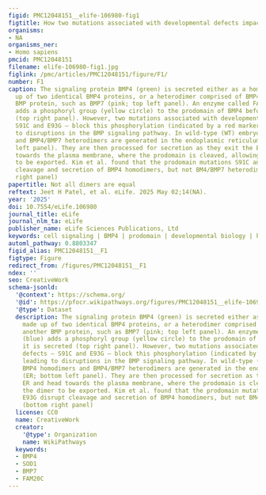 ```yaml
---
figid: PMC12048151__elife-106980-fig1
figtitle: How two mutations associated with developmental defects impact BMP4 secretion
organisms:
- NA
organisms_ner:
- Homo sapiens
pmcid: PMC12048151
filename: elife-106980-fig1.jpg
figlink: /pmc/articles/PMC12048151/figure/F1/
number: F1
caption: The signaling protein BMP4 (green) is secreted either as a homodimer made
  up of two identical BMP4 proteins, or a heterodimer comprised of BMP4 and another
  BMP protein, such as BMP7 (pink; top left panel). An enzyme called FAM20C (blue)
  adds a phosphoryl group (yellow circle) to the prodomain of BMP4 before it is secreted
  (top right panel). However, two mutations associated with development defects –
  S91C and E93G – block this phosphorylation (indicated by a red marker), leading
  to disruptions in the BMP signaling pathway. In wild-type (WT) embryos, BMP4 homodimers
  and BMP4/BMP7 heterodimers are generated in the endoplasmic reticulum (ER; bottom
  left panel). They are then processed for secretion as they exit the ER and head
  towards the plasma membrane, where the prodomain is cleaved, allowing the dimer
  to be exported. Kim et al. found that the prodomain mutations S91C and E93G disrupt
  cleavage and secretion of BMP4 homodimers, but not BM4/BMP7 heterodimers (bottom
  right panel)
papertitle: Not all dimers are equal
reftext: Jeet H Patel, et al. eLife. 2025 May 02;14(NA).
year: '2025'
doi: 10.7554/eLife.106980
journal_title: eLife
journal_nlm_ta: eLife
publisher_name: eLife Sciences Publications, Ltd
keywords: cell signaling | BMP4 | prodomain | developmental biology | human mutations
automl_pathway: 0.8803347
figid_alias: PMC12048151__F1
figtype: Figure
redirect_from: /figures/PMC12048151__F1
ndex: ''
seo: CreativeWork
schema-jsonld:
  '@context': https://schema.org/
  '@id': https://pfocr.wikipathways.org/figures/PMC12048151__elife-106980-fig1.html
  '@type': Dataset
  description: The signaling protein BMP4 (green) is secreted either as a homodimer
    made up of two identical BMP4 proteins, or a heterodimer comprised of BMP4 and
    another BMP protein, such as BMP7 (pink; top left panel). An enzyme called FAM20C
    (blue) adds a phosphoryl group (yellow circle) to the prodomain of BMP4 before
    it is secreted (top right panel). However, two mutations associated with development
    defects – S91C and E93G – block this phosphorylation (indicated by a red marker),
    leading to disruptions in the BMP signaling pathway. In wild-type (WT) embryos,
    BMP4 homodimers and BMP4/BMP7 heterodimers are generated in the endoplasmic reticulum
    (ER; bottom left panel). They are then processed for secretion as they exit the
    ER and head towards the plasma membrane, where the prodomain is cleaved, allowing
    the dimer to be exported. Kim et al. found that the prodomain mutations S91C and
    E93G disrupt cleavage and secretion of BMP4 homodimers, but not BM4/BMP7 heterodimers
    (bottom right panel)
  license: CC0
  name: CreativeWork
  creator:
    '@type': Organization
    name: WikiPathways
  keywords:
  - BMP4
  - SOD1
  - BMP7
  - FAM20C
---
```

